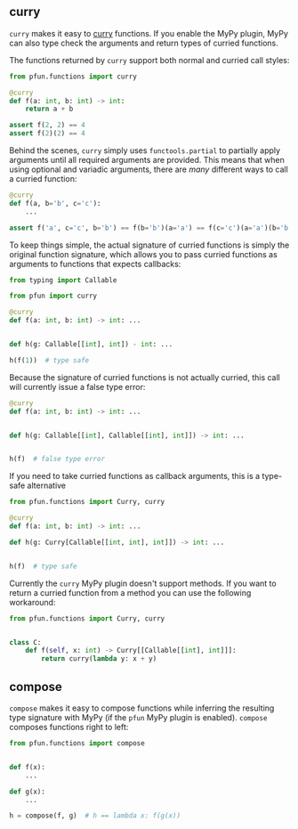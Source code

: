 ## curry
`curry` makes it easy to [curry](https://en.wikipedia.org/wiki/Currying) functions. If you enable the MyPy plugin, MyPy can also
type check the arguments and return types of curried functions.

The functions returned by `curry` support both normal and curried call styles:

```python
from pfun.functions import curry

@curry
def f(a: int, b: int) -> int:
    return a + b

assert f(2, 2) == 4
assert f(2)(2) == 4
```

Behind the scenes, `curry` simply uses `functools.partial` to partially
apply arguments until all required arguments are provided. This means
that when using optional and variadic arguments, there are _many_ different
ways to call a curried function:

```python
@curry
def f(a, b='b', c='c'):
    ...

assert f('a', c='c', b='b') == f(b='b')(a='a') == f(c='c')(a='a')(b='b') == ...
```
To keep things simple, the actual signature of curried functions is simply the original function signature,
which allows you to pass curried functions as arguments to functions that expects callbacks:

```python
from typing import Callable

from pfun import curry

@curry
def f(a: int, b: int) -> int: ...


def h(g: Callable[[int], int]) - int: ...

h(f(1))  # type safe
```

Because the signature of curried functions is not actually curried, this call will
currently issue a false type error:

```python
@curry
def f(a: int, b: int) -> int: ...


def h(g: Callable[[int], Callable[[int], int]]) -> int: ...


h(f)  # false type error
```

If you need to take curried functions as callback arguments, this is a type-safe
alternative
```python
from pfun.functions import Curry, curry

@curry
def f(a: int, b: int) -> int: ...

def h(g: Curry[Callable[[int, int], int]]) -> int: ...


h(f)  # type safe
```
Currently the `curry` MyPy plugin doesn't support methods. If you want to return a curried function from a method you can use the following workaround:

```python
from pfun.functions import Curry, curry


class C:
    def f(self, x: int) -> Curry[[Callable[[int], int]]]:
        return curry(lambda y: x + y)
```
## compose

`compose` makes it easy to compose functions while inferring the resulting type signature with MyPy (if the `pfun` MyPy plugin is enabled).
`compose` composes functions right to left:

```python
from pfun.functions import compose


def f(x):
    ...

def g(x):
    ...

h = compose(f, g)  # h == lambda x: f(g(x))
```
